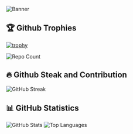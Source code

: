 ![Banner]([https://your-image-url.com/banner.png](https://www.sarkariresult.app/wp-content/uploads/2024/05/IIIT-Hyderabad.jpg))

## 🏆 Github Trophies
[![trophy](https://github-profile-trophy.vercel.app/?username=LakshayBaijal&theme=onedark)](https://github.com/ryo-ma/github-profile-trophy)

![Repo Count](https://img.shields.io/github/repos/LakshayBaijal?label=Repositories&style=flat)


## 🔥 Github Steak and Contribution
![GitHub Streak](https://github-readme-streak-stats.herokuapp.com/?user=LakshayBaijal&theme=dark)


## 📊 GitHub Statistics
![GitHub Stats](https://github-readme-stats.vercel.app/api?username=LakshayBaijal&show_icons=true&theme=radical)
![Top Languages](https://github-readme-stats.vercel.app/api/top-langs/?username=LakshayBaijal&layout=compact&theme=radical)

